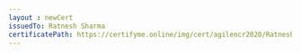 ```yaml
--- 
layout : newCert 
issuedTo: Ratnesh Sharma 
certificatePath: https://certifyme.online/img/cert/agilencr2020/RatneshSharma_d1834.png
--- 
```

